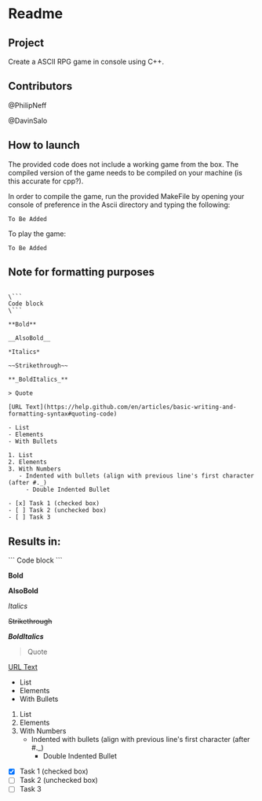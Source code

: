 # Readme

## Project
Create a ASCII RPG game in console using C++.

## Contributors
@PhilipNeff

@DavinSalo

## How to launch
The provided code does not include a working game from the box. The compiled version of the game needs to be compiled on your machine (is this accurate for cpp?).

In order to compile the game, run the provided MakeFile by opening your console of preference in the Ascii directory and typing the following:

```
To Be Added
```

To play the game:

```
To Be Added
```










## Note for formatting purposes

```

\```
Code block
\```

**Bold**

__AlsoBold__

*Italics*

~~Strikethrough~~

**_BoldItalics_**

> Quote

[URL Text](https://help.github.com/en/articles/basic-writing-and-formatting-syntax#quoting-code)

- List
- Elements
- With Bullets

1. List
2. Elements
3. With Numbers
   - Indented with bullets (align with previous line's first character (after #._)
     - Double Indented Bullet
     
- [x] Task 1 (checked box)
- [ ] Task 2 (unchecked box)
- [ ] Task 3

```

## Results in:

\```
Code block
\```

**Bold**

__AlsoBold__

*Italics*

~~Strikethrough~~

**_BoldItalics_**

> Quote

[URL Text](https://help.github.com/en/articles/basic-writing-and-formatting-syntax#quoting-code)

- List
- Elements
- With Bullets

1. List
2. Elements
3. With Numbers
   - Indented with bullets (align with previous line's first character (after #._)
     - Double Indented Bullet
     
- [x] Task 1 (checked box)
- [ ] Task 2 (unchecked box)
- [ ] Task 3